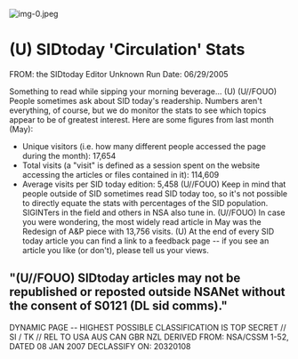 ![img-0.jpeg](img-0.jpeg)

# (U) SIDtoday 'Circulation' Stats 

FROM: the SIDtoday Editor
Unknown
Run Date: 06/29/2005

Something to read while sipping your morning beverage... (U)
(U//FOUO) People sometimes ask about SID today's readership. Numbers aren't everything, of course, but we do monitor the stats to see which topics appear to be of greatest interest. Here are some figures from last month (May):

- Unique visitors (i.e. how many different people accessed the page during the month): 17,654
- Total visits (a "visit" is defined as a session spent on the website accessing the articles or files contained in it): 114,609
- Average visits per SID today edition: 5,458
(U//FOUO) Keep in mind that people outside of SID sometimes read SID today too, so it's not possible to directly equate the stats with percentages of the SID population. SIGINTers in the field and others in NSA also tune in.
(U//FOUO) In case you were wondering, the most widely read article in May was the Redesign of A\&P piece with 13,756 visits.
(U) At the end of every SID today article you can find a link to a feedback page -- if you see an article you like (or don't), please tell us your views.


## "(U//FOUO) SIDtoday articles may not be republished or reposted outside NSANet without the consent of S0121 (DL sid comms)."

DYNAMIC PAGE -- HIGHEST POSSIBLE CLASSIFICATION IS
TOP SECRET // SI / TK // REL TO USA AUS CAN GBR NZL
DERIVED FROM: NSA/CSSM 1-52, DATED 08 JAN 2007 DECLASSIFY ON: 20320108
